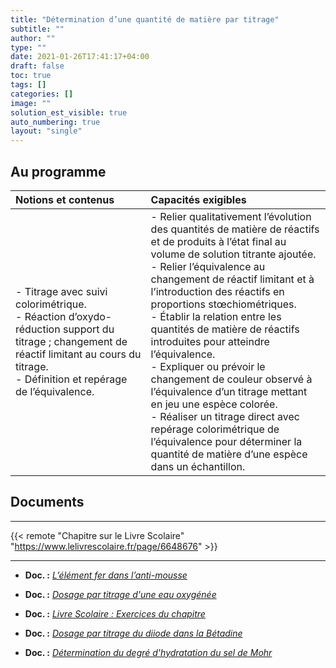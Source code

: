 ```yaml
---
title: "Détermination d’une quantité de matière par titrage"
subtitle: ""
author: ""
type: ""
date: 2021-01-26T17:41:17+04:00
draft: false
toc: true
tags: []
categories: []
image: ""
solution_est_visible: true
auto_numbering: true
layout: "single"
---
```


## Au programme

| Notions et contenus | Capacités exigibles |
|:----|:----|
| - Titrage avec suivi colorimétrique.<br />- Réaction d’oxydo-réduction support du titrage ; changement de réactif limitant au cours du titrage.<br />- Définition et repérage de l’équivalence. | - Relier qualitativement l’évolution des quantités de matière de réactifs et de produits à l’état final au volume de solution titrante ajoutée.<br />- Relier l’équivalence au changement de réactif limitant et à l’introduction des réactifs en proportions stœchiométriques.<br />- Établir la relation entre les quantités de matière de réactifs introduites pour atteindre l’équivalence.<br />- Expliquer ou prévoir le changement de couleur observé à l’équivalence d’un titrage mettant en jeu une espèce colorée.<br />- Réaliser un titrage direct avec repérage colorimétrique de l’équivalence pour déterminer la quantité de matière d’une espèce dans un échantillon. |

## Documents

----

{{< remote "Chapitre sur le Livre Scolaire" "https://www.lelivrescolaire.fr/page/6648676" >}}

----

- **Doc. :** [*L’élément fer dans l’anti-mousse*](1-titrage-ions-fer-par-permanaganate)

- **Doc. :** [*Dosage par titrage d'une eau oxygénée*](4-eau-oxygenee)

- **Doc. :** [*Livre Scolaire : Exercices du chapitre*](2-exercices)

- **Doc. :** [*Dosage par titrage du diiode dans la Bétadine*](3-betadine)

- **Doc. :** [*Détermination du degré d'hydratation du sel de Mohr*](5-sel-de-mohr)
